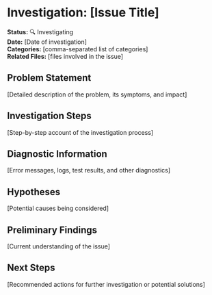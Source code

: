 # Investigation: [Issue Title]

**Status:** 🔍 Investigating  
**Date:** [Date of investigation]  
**Categories:** [comma-separated list of categories]  
**Related Files:** [files involved in the issue]

## Problem Statement

[Detailed description of the problem, its symptoms, and impact]

## Investigation Steps

[Step-by-step account of the investigation process]

## Diagnostic Information

[Error messages, logs, test results, and other diagnostics]

## Hypotheses

[Potential causes being considered]

## Preliminary Findings

[Current understanding of the issue]

## Next Steps

[Recommended actions for further investigation or potential solutions]